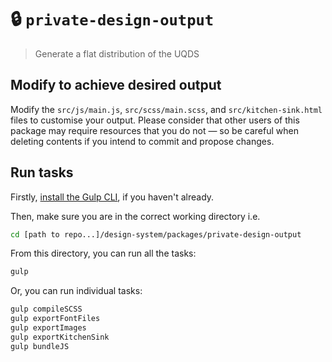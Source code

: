 # 🔒 `private-design-output`

> Generate a flat distribution of the UQDS

## Modify to achieve desired output

Modify the `src/js/main.js`, `src/scss/main.scss`, and `src/kitchen-sink.html`
files to customise your output. Please consider that other users of this package
may require resources that you do not — so be careful when deleting contents if
you intend to commit and propose changes.

## Run tasks

Firstly, [install the Gulp CLI](https://gulpjs.com/docs/en/getting-started/quick-start/), if you haven't already.

Then, make sure you are in the correct working directory i.e.

```bash
cd [path to repo...]/design-system/packages/private-design-output
```

From this directory, you can run all the tasks:

```bash
gulp
```

Or, you can run individual tasks:

```bash
gulp compileSCSS
gulp exportFontFiles
gulp exportImages
gulp exportKitchenSink
gulp bundleJS
```
